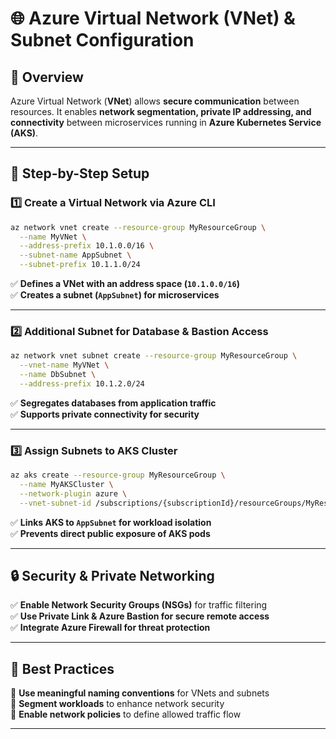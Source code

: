 # 🌐 Azure Virtual Network (VNet) & Subnet Configuration  

## 📌 Overview  
Azure Virtual Network (**VNet**) allows **secure communication** between resources. It enables **network segmentation, private IP addressing, and connectivity** between microservices running in **Azure Kubernetes Service (AKS)**.

---

## 🚀 Step-by-Step Setup  

### **1️⃣ Create a Virtual Network via Azure CLI**  
```bash
az network vnet create --resource-group MyResourceGroup \
  --name MyVNet \
  --address-prefix 10.1.0.0/16 \
  --subnet-name AppSubnet \
  --subnet-prefix 10.1.1.0/24
```
✅ **Defines a VNet with an address space (`10.1.0.0/16`)**  
✅ **Creates a subnet (`AppSubnet`) for microservices**  

---

### **2️⃣ Additional Subnet for Database & Bastion Access**  
```bash
az network vnet subnet create --resource-group MyResourceGroup \
  --vnet-name MyVNet \
  --name DbSubnet \
  --address-prefix 10.1.2.0/24
```
✅ **Segregates databases from application traffic**  
✅ **Supports private connectivity for security**  

---

### **3️⃣ Assign Subnets to AKS Cluster**  
```bash
az aks create --resource-group MyResourceGroup \
  --name MyAKSCluster \
  --network-plugin azure \
  --vnet-subnet-id /subscriptions/{subscriptionId}/resourceGroups/MyResourceGroup/providers/Microsoft.Network/virtualNetworks/MyVNet/subnets/AppSubnet
```
✅ **Links AKS to `AppSubnet` for workload isolation**  
✅ **Prevents direct public exposure of AKS pods**  

---

## 🔒 Security & Private Networking  
✅ **Enable Network Security Groups (NSGs)** for traffic filtering  
✅ **Use Private Link & Azure Bastion for secure remote access**  
✅ **Integrate Azure Firewall for threat protection**  

---

## 📄 Best Practices  
🔹 **Use meaningful naming conventions** for VNets and subnets  
🔹 **Segment workloads** to enhance network security  
🔹 **Enable network policies** to define allowed traffic flow  

---